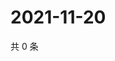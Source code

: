 # 2021-11-20

共 0 条

<!-- BEGIN WEIBO -->
<!-- 最后更新时间 Sat Nov 20 2021 10:30:27 GMT+0800 (China Standard Time) -->

<!-- END WEIBO -->
